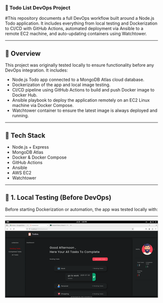 ### 🧩 Todo List DevOps Project

#This repository documents a full DevOps workflow built around a Node.js Todo application. It includes everything from local testing and Dockerization to CI/CD with GitHub Actions, automated deployment via Ansible to a remote EC2 machine, and auto-updating containers using Watchtower.

---
## 📌 Overview

This project was originally tested locally to ensure functionality before any DevOps integration. It includes:

- Node.js Todo app connected to a MongoDB Atlas cloud database.
- Dockerization of the app and local image testing.
- CI/CD pipeline using GitHub Actions to build and push Docker image to Docker Hub.
- Ansible playbook to deploy the application remotely on an EC2 Linux machine via Docker Compose.
- Watchtower container to ensure the latest image is always deployed and running.
---

## 🔧 Tech Stack

- Node.js + Express
- MongoDB Atlas
- Docker & Docker Compose
- GitHub Actions
- Ansible
- AWS EC2
- Watchtower

---

## 🧪 1. Local Testing (Before DevOps)

Before starting Dockerization or automation, the app was tested locally with:


---
![Todo](assets/Todo/Picture2.png)



